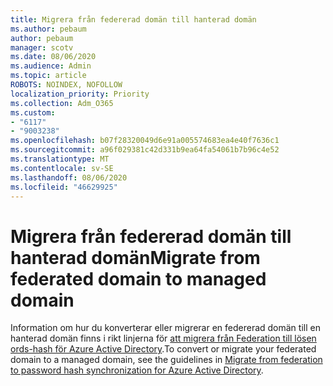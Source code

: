 ```yaml
---
title: Migrera från federerad domän till hanterad domän
ms.author: pebaum
author: pebaum
manager: scotv
ms.date: 08/06/2020
ms.audience: Admin
ms.topic: article
ROBOTS: NOINDEX, NOFOLLOW
localization_priority: Priority
ms.collection: Adm_O365
ms.custom:
- "6117"
- "9003238"
ms.openlocfilehash: b07f28320049d6e91a005574683ea4e40f7636c1
ms.sourcegitcommit: a96f029381c42d331b9ea64fa54061b7b96c4e52
ms.translationtype: MT
ms.contentlocale: sv-SE
ms.lasthandoff: 08/06/2020
ms.locfileid: "46629925"
---
```

# <a name="migrate-from-federated-domain-to-managed-domain"></a><span data-ttu-id="a848e-102">Migrera från federerad domän till hanterad domän</span><span class="sxs-lookup"><span data-stu-id="a848e-102">Migrate from federated domain to managed domain</span></span>

<span data-ttu-id="a848e-103">Information om hur du konverterar eller migrerar en federerad domän till en hanterad domän finns i rikt linjerna för [att migrera från Federation till lösen ords-hash för Azure Active Directory](https://docs.microsoft.com/azure/active-directory/hybrid/plan-migrate-adfs-password-hash-sync).</span><span class="sxs-lookup"><span data-stu-id="a848e-103">To convert or migrate your federated domain to a managed domain, see the guidelines in [Migrate from federation to password hash synchronization for Azure Active Directory](https://docs.microsoft.com/azure/active-directory/hybrid/plan-migrate-adfs-password-hash-sync).</span></span>